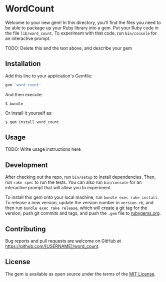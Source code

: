 # WordCount

Welcome to your new gem! In this directory, you'll find the files you need to be able to package up your Ruby library into a gem. Put your Ruby code in the file `lib/word_count`. To experiment with that code, run `bin/console` for an interactive prompt.

TODO: Delete this and the text above, and describe your gem

## Installation

Add this line to your application's Gemfile:

```ruby
gem 'word_count'
```

And then execute:

    $ bundle

Or install it yourself as:

    $ gem install word_count

## Usage

TODO: Write usage instructions here

## Development

After checking out the repo, run `bin/setup` to install dependencies. Then, run `rake spec` to run the tests. You can also run `bin/console` for an interactive prompt that will allow you to experiment.

To install this gem onto your local machine, run `bundle exec rake install`. To release a new version, update the version number in `version.rb`, and then run `bundle exec rake release`, which will create a git tag for the version, push git commits and tags, and push the `.gem` file to [rubygems.org](https://rubygems.org).

## Contributing

Bug reports and pull requests are welcome on GitHub at https://github.com/[USERNAME]/word_count.


## License

The gem is available as open source under the terms of the [MIT License](http://opensource.org/licenses/MIT).

